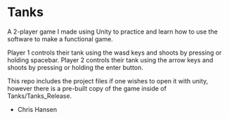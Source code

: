 # Tanks

A 2-player game I made using Unity to practice and learn how to use the software to make a functional game.

Player 1 controls their tank using the wasd keys and shoots by pressing or holding spacebar. 
Player 2 controls their tank using the arrow keys and shoots by pressing or holding the enter button.

This repo includes the project files if one wishes to open it with unity, however there is a pre-built copy of the game inside of Tanks/Tanks_Release.

- Chris Hansen